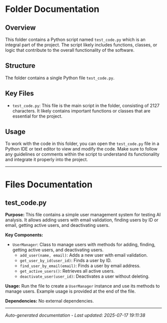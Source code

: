 # Folder Documentation

## Overview
This folder contains a Python script named `test_code.py` which is an integral part of the project. The script likely includes functions, classes, or logic that contribute to the overall functionality of the software.

## Structure
The folder contains a single Python file `test_code.py`.

## Key Files
- `test_code.py`: This file is the main script in the folder, consisting of 2127 characters. It likely contains important functions or classes that are essential for the project.

## Usage
To work with the code in this folder, you can open the `test_code.py` file in a Python IDE or text editor to view and modify the code. Make sure to follow any guidelines or comments within the script to understand its functionality and integrate it properly into the project.

---

# Files Documentation

## test_code.py

**Purpose:** This file contains a simple user management system for testing AI analysis. It allows adding users with email validation, finding users by ID or email, getting active users, and deactivating users.

**Key Components:**
- `UserManager`: Class to manage users with methods for adding, finding, getting active users, and deactivating users.
  - `add_user(name, email)`: Adds a new user with email validation.
  - `get_user_by_id(user_id)`: Finds a user by ID.
  - `find_user_by_email(email)`: Finds a user by email address.
  - `get_active_users()`: Retrieves all active users.
  - `deactivate_user(user_id)`: Deactivates a user without deleting.

**Usage:** Run the file to create a `UserManager` instance and use its methods to manage users. Example usage is provided at the end of the file.

**Dependencies:** No external dependencies.

---
*Auto-generated documentation - Last updated: 2025-07-17 19:11:38*
